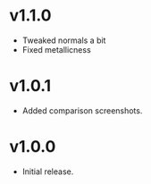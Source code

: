 # v1.1.0
- Tweaked normals a bit
- Fixed metallicness 

# v1.0.1
- Added comparison screenshots. 

# v1.0.0
- Initial release.